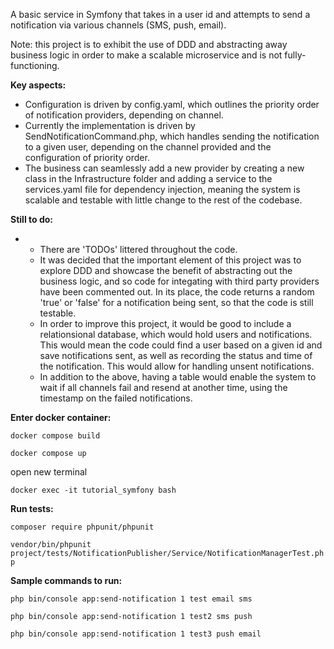 A basic service in Symfony that takes in a user id and attempts to send a notification via various channels (SMS, push, email).

Note: this project is to exhibit the use of DDD and abstracting away business logic in order to make a scalable microservice and is not fully-functioning.

**Key aspects:**
- Configuration is driven by config.yaml, which outlines the priority order of notification providers, depending on channel.
- Currently the implementation is driven by SendNotificationCommand.php, which handles sending the notification to a given user, depending on the channel provided and the configuration of priority order.
- The business can seamlessly add a new provider by creating a new class in the Infrastructure folder and adding a service to the services.yaml file for dependency injection, meaning the system is scalable and testable with little change to the rest of the codebase.

**Still to do:**
- - There are 'TODOs' littered throughout the code.
  - It was decided that the important element of this project was to explore DDD and showcase the benefit of abstracting out the business logic, and so code for integating with third party providers have been commented out. In its place, the code returns a random 'true' or 'false' for a notification being sent, so that the code is still testable.
  - In order to improve this project, it would be good to include a relationsional database, which would hold users and notifications. This would mean the code could find a user based on a given id and save notifications sent, as well as recording the status and time of the notification. This would allow for handling unsent notifications.
  - In addition to the above, having a table would enable the system to wait if all channels fail and resend at another time, using the timestamp on the failed notifications.
 
**Enter docker container:**

`docker compose build`

`docker compose up`

open new terminal 

`docker exec -it tutorial_symfony bash`

**Run tests:**

`composer require phpunit/phpunit`

`vendor/bin/phpunit project/tests/NotificationPublisher/Service/NotificationManagerTest.php`

**Sample commands to run:**

`php bin/console app:send-notification 1 test email sms`

`php bin/console app:send-notification 1 test2 sms push`

`php bin/console app:send-notification 1 test3 push email`
